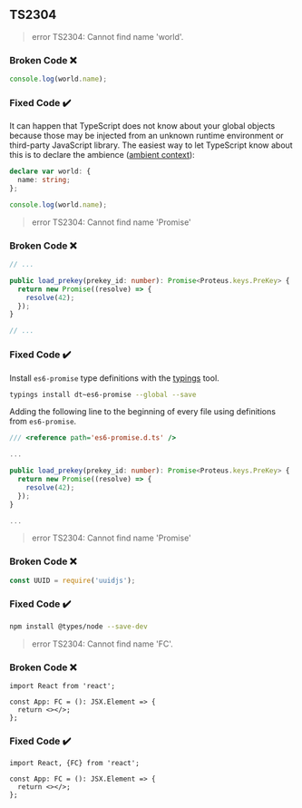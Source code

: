 ## TS2304

> error TS2304: Cannot find name 'world'.

### Broken Code ❌

```ts
console.log(world.name);
```

### Fixed Code ✔️

It can happen that TypeScript does not know about your global objects because those may be injected from an unknown runtime environment or third-party JavaScript library. The easiest way to let TypeScript know about this is to declare the ambience ([ambient context](/terminology)):

```ts
declare var world: {
  name: string;
};

console.log(world.name);
```

> error TS2304: Cannot find name 'Promise'

### Broken Code ❌

```ts
// ...

public load_prekey(prekey_id: number): Promise<Proteus.keys.PreKey> {
  return new Promise((resolve) => {
    resolve(42);
  });
}

// ...
```

### Fixed Code ✔️

Install `es6-promise` type definitions with the [typings](https://github.com/typings/typings) tool.

```bash
typings install dt~es6-promise --global --save
```

Adding the following line to the beginning of every file using definitions from `es6-promise`.

```ts
/// <reference path='es6-promise.d.ts' />

...

public load_prekey(prekey_id: number): Promise<Proteus.keys.PreKey> {
  return new Promise((resolve) => {
    resolve(42);
  });
}

...
```

> error TS2304: Cannot find name 'Promise'

### Broken Code ❌

```ts
const UUID = require('uuidjs');
```

### Fixed Code ✔️

```bash
npm install @types/node --save-dev
```

> error TS2304: Cannot find name 'FC'.

### Broken Code ❌

```tsx
import React from 'react';

const App: FC = (): JSX.Element => {
  return <></>;
};
```

### Fixed Code ✔️

```tsx
import React, {FC} from 'react';

const App: FC = (): JSX.Element => {
  return <></>;
};
```
